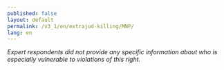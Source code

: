 ```yaml
---
published: false
layout: default
permalink: /v3_1/en/extrajud-killing/MNP/
lang: en
---
```

_Expert respondents did not provide any specific information about who is especially vulnerable to violations of this right._
